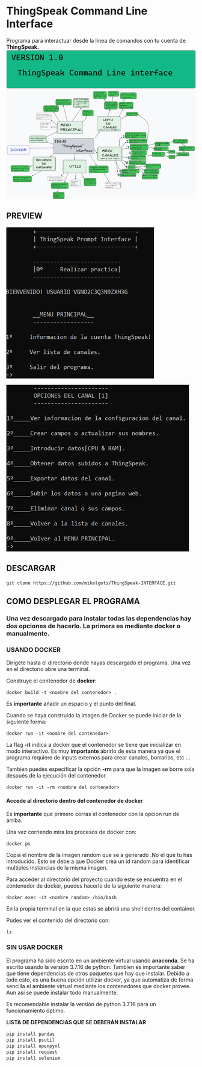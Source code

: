 # ThingSpeak Command Line Interface
Programa para interactuar desde la linea de comandos con tu cuenta de **ThingSpeak.** 
![Esquema](project/resources/imgs/esquema_final.png)

## PREVIEW

![preview1](project/resources/imgs/preview1.png)

![preview1](project/resources/imgs/preview2.png)


## **DESCARGAR**

    git clone https://github.com/mikelgoti/ThingSpeak-INTERFACE.git

## **COMO DESPLEGAR EL PROGRAMA** 

### Una vez descargado para instalar todas las dependencias hay dos opciones de hacerlo. La primera es mediante **docker** o **manualmente.**
### **USANDO DOCKER**

Dirígete hasta el directorio donde hayas descargado el programa. Una vez en el directorio abre una terminal.

Construye el contenedor de **docker**:

    docker build -t <nombre del contenedor> .
Es **importante** añadir un espacio y el punto del final.

Cuando se haya construido la imagen de Docker se puede iniciar de la siguiente forma:

    docker run -it <nombre del contenedor>
   
  La flag **-it** indica a docker que el contenedor se tiene que inicializar en modo interactivo. Es muy **importante** abrirlo de esta manera ya que el programa requiere de inputs externos para crear canales, borrarlos, etc ...

Tambien puedes especificar la opción **-rm** para que la imagen se borre sola después de la ejecución del contenedor.

    docker run -it -rm <nombre del contenedor>
   

#### Accede al directorio dentro del contenedor de docker
Es **importante** que primero corras el contenedor con la opcion run de arriba. 

Una vez corriendo mira los procesos de docker con:

    docker ps

Copia el nombre de la imagen random que se a generado .No el que tu has introducido. Esto se debe a que Docker crea un id random para identificar multiples instancias de la misma imagen.

Para acceder al directorio del proyecto cuando este se encuentra en el contenedor de docker, puedes hacerlo de la siguiente manera:

    docker exec -it <nombre_random> /bin/bash
En la propia terminal en la que estas se abrirá una shell dentro del container. 

Pudes ver el contenido del directorio con:

    ls 

### **SIN USAR DOCKER**

El programa ha sido escrito en un ambiente virtual usando **anaconda**. Se ha escrito usando la versión 3.7.16 de python. Tambien es importante saber que tiene dependencias de otros paquetes que hay que instalar.  Debido a todo esto, es una buena opción utilizar docker, ya que automatiza de forma sencilla el ambiente virtual mediante los contenedores que docker provee. Aun así se puede instalar todo manualmente.

Es recomendable instalar la versión de python 3.7.16 para un funcionamiento óptimo.

**LISTA DE DEPENDENCIAS QUE SE DEBERÁN INSTALAR**

    pip install pandas
    pip install psutil
    pip install openpyxl
    pip install request
    pip install selenium

